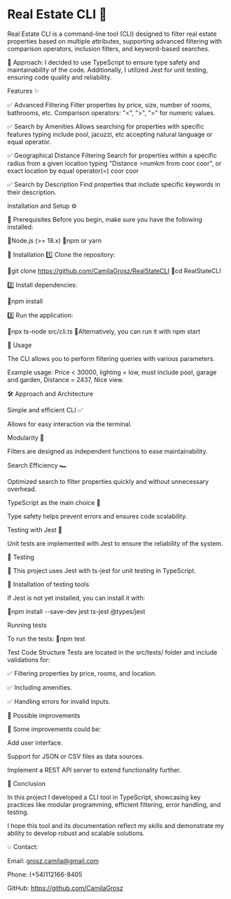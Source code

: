 # Real Estate CLI 🏡
Real Estate CLI is a command-line tool (CLI) designed to filter real estate properties based on multiple 
attributes, supporting advanced filtering with comparison operators, inclusion filters, and keyword-based 
searches.

🔹 Approach: I decided to use TypeScript to ensure type safety and maintainability of the code. 
Additionally, I utilized Jest for unit testing, ensuring code quality and reliability.


Features ✨

✅ Advanced Filtering
Filter properties by price, size, number of rooms, bathrooms, etc.
Comparison operators: "<", ">", "=" for numeric values.

✅ Search by Amenities
Allows searching for properties with specific features typing include pool, jacuzzi, etc accepting 
natural language or equal operator.

✅ Geographical Distance Filtering
Search for properties within a specific radius from a given location typing "Distance >numkm from coor 
coor", or exact location by equal operator(=) coor coor

✅ Search by Description
Find properties that include specific keywords in their description.


Installation and Setup ⚙️


📌 Prerequisites
Before you begin, make sure you have the following installed:

🔹Node.js (>= 18.x)
🔹npm or yarn


🚀 Installation
1️⃣ Clone the repository:

🔹git clone https://github.com/CamilaGrosz/RealStateCLI
🔹cd RealStateCLI

2️⃣ Install dependencies:

🔹npm install

3️⃣ Run the application:

🔹npx ts-node src/cli.ts
🔹Alternatively, you can run it with npm start


📌 Usage

The CLI allows you to perform filtering queries with various parameters.

Example usage: Price < 30000, lighting = low, must include pool, garage and garden, Distance = 2437, Nice 
view.



🛠️ Approach and Architecture

Simple and efficient CLI ✅

Allows for easy interaction via the terminal.



Modularity 🔄

Filters are designed as independent functions to ease maintainability.

Search Efficiency 🏎️

Optimized search to filter properties quickly and without unnecessary overhead.

TypeScript as the main choice 📌

Type safety helps prevent errors and ensures code scalability.



Testing with Jest 🧪

Unit tests are implemented with Jest to ensure the reliability of the system.


🧪 Testing

📌 This project uses Jest with ts-jest for unit testing in TypeScript.

📌 Installation of testing tools

If Jest is not yet installed, you can install it with:

🔹npm install --save-dev jest ts-jest @types/jest


Running tests

To run the tests:
🔹npm test


Test Code Structure
Tests are located in the src/tests/ folder and include validations for:

✅ Filtering properties by price, rooms, and location.

✅ Including amenities.

✅ Handling errors for invalid inputs.

📝 Possible improvements

📌 Some improvements could be:

Add user interface.

Support for JSON or CSV files as data sources.

Implement a REST API server to extend functionality further.


📄 Conclusion

In this project I developed a CLI tool in TypeScript, showcasing key practices like modular programming, 
efficient filtering, error handling, and testing.

I hope this tool and its documentation reflect my skills and demonstrate my ability to develop robust and 
scalable solutions.

💡 Contact:

Email: grosz.camila@gmail.com

Phone: (+54)112166-8405

GitHub: https://github.com/CamilaGrosz
